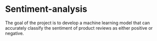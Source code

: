# Sentiment-analysis
The goal of the project is to develop a machine learning model that can accurately classify the sentiment of product reviews as either positive or negative.
